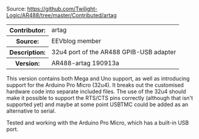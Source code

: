 Source: https://github.com/Twilight-Logic/AR488/tree/master/Contributed/artag

<table>
  <tr><th>Contributor:</th><td>artag</td></tr>
  <tr><th>Source:</th><td>EEVblog member</td></tr>
  <tr><th>Description:</th><td>32u4 port of the AR488 GPIB-USB adapter</td></tr>
  <tr><th>Version:</th><td>AR488-artag 190913a</td></tr>
</table>

This version contains both Mega and Uno support, as well as introducing support for the Arduino Pro Micro (32u4). It breaks out the customised hardware code into separate included files. The use of the 32u4 should make it possible to support the RTS/CTS pins correctly (although that isn't supported yet) and maybe at some point USBTMC could be added as an alternative to serial.

Tested and working with the Arduino Pro Micro, which has a built-in USB port.
